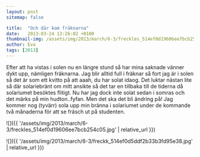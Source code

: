 ```yaml
---
layout: post
sitemap: false

title:  "Och där kom fräknarna"
date:   2013-03-24 13:26:02 +0100
thumbnail-img: /assets/img/2013/march/6-3/freckles_514ef0d19606ee7bcb254c05.jpg
author: Eva
tags: [2013]
---
```


Efter att ha vistas i solen nu en längre stund så har mina saknade vänner dykt upp, nämligen fräknarna. Jag blir alltid full i fräknar så fort jag är i solen så det är som ett kvitto på att aaah, du har solat idaog. Det luktar nästan lite så där solariebränt om mitt ansikte så det tar en tillbaka till de tiderna då solariumet besöktes flitigt. Nu har jag dock inte solat sedan i somras och det märks på min hudton..fyfan. Men det ska det bli ändring på! Jag kommer nog (tyvärr) sola upp min bränna i solariumet under de kommande två månaderna för att se fräsch ut på studenten.

![]({{ '/assets/img/2013/march/6-3/freckles_514ef0d19606ee7bcb254c05.jpg'  | relative_url }})

![]({{ '/assets/img/2013/march/6-3/freckk_514ef0d5ddf2b33b3fd95e38.jpg'  | relative_url }})

